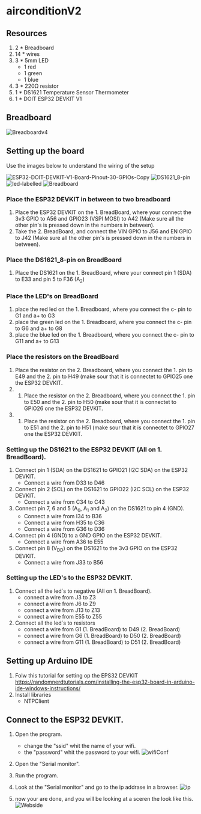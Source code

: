 # airconditionV2
 
## Resources

1. 2 * Breadboard 
2. 14 * wires
3. 3 * 5mm LED
   - 1 red 
   - 1 green
   - 1 blue
5. 3 * 220Ω resistor
6. 1 * DS1621 Temperature Sensor Thermometer
7. 1 * DOIT ESP32 DEVKIT V1

## Breadboard
<!--![airconditionV2](https://user-images.githubusercontent.com/40162593/133789003-07c5d6a3-4d97-4ab8-a157-d5a57662b16a.png)-->
<!--![Breadboardv2](https://user-images.githubusercontent.com/40162593/133884399-d902ef32-fdb9-48b6-b0b6-ae164d286895.png)-->
<!--![Breadboardv3](https://user-images.githubusercontent.com/40162593/133884882-ebc3fb25-db2f-4b40-9e93-8d55dbf0a8c2.png)-->
![Breadboardv4](https://user-images.githubusercontent.com/40162593/133886941-7c4b6f03-19c2-4000-af02-df526ff3942f.png)

## Setting up the board

Use the images below to understand the wiring of the setup



![ESP32-DOIT-DEVKIT-V1-Board-Pinout-30-GPIOs-Copy](https://user-images.githubusercontent.com/40162593/133789754-861cc8f0-d1d8-422c-8ef9-1a139d93898a.png)
![DS1621_8-pin](https://user-images.githubusercontent.com/40162593/133790604-0b006b64-3559-432f-9224-510e0dffe16e.png)
![led-labelled](https://user-images.githubusercontent.com/40162593/133800583-c5de258b-33f9-498c-84ea-cdc249346c64.png)
![Breadboard](https://user-images.githubusercontent.com/40162593/133803772-38a72373-75a0-46a4-942b-07bff7b0160a.png)

### Place the ESP32 DEVKIT in between to two breadboard

1. Place the ESP32 DEVKIT on the 1. BreadBoard, where your connect the 3v3 GPIO to A56 and GPIO23 (VSPI MOSI) to A42 (Make sure all the other pin's is pressed down in the numbers in between).
2. Take the 2. BreadBoard, and connect the VIN GPIO to J56 and EN GPIO to J42 (Make sure all the other pin's is pressed down in the numbers in between).

### Place the DS1621_8-pin on BreadBoard

1. Place the DS1621 on the 1. BreadBoard, where your connect pin 1 (SDA) to E33 and pin 5 to F36 (A<sub>2</sub>)

### Place the LED's on BreadBoard

1. place the red led on the 1. Breadboard, where you connect the c- pin to G1 and a+ to G3
2. place the green led on the 1. Breadboard, where you connect the c- pin to G6 and a+ to G8
3. place the blue led on the 1. Breadboard, where you connect the c- pin to G11 and a+ to G13

### Place the resistors on the BreadBoard
1. Place the resistor on the 2. Breadboard, where you connect the 1. pin to E49 and the 2. pin to H49 (make sour that it is connectet to GPIO25 one the ESP32 DEVKIT.
2. 1. Place the resistor on the 2. Breadboard, where you connect the 1. pin to E50 and the 2. pin to H50 (make sour that it is connectet to GPIO26 one the ESP32 DEVKIT.
3. 1. Place the resistor on the 2. Breadboard, where you connect the 1. pin to E51 and the 2. pin to H51 (make sour that it is connectet to GPIO27 one the ESP32 DEVKIT.

### Setting up the DS1621 to the ESP32 DEVKIT (All on 1. BreadBoard).

1. Connect pin 1 (SDA) on the DS1621 to GPIO21 (I2C SDA) on the ESP32 DEVKIT.
   - Connect a wire from D33 to D46
3. Connect pin 2 (SCL) on the DS1621 to GPIO22 (I2C SCL) on the ESP32 DEVKIT.
   - Connect a wire from C34 to C43
5. Connect pin 7, 6 and 5 (A<sub>0</sub>, A<sub>1</sub> and A<sub>2</sub>) on the DS1621 to pin 4 (GND).
   - Connect a wire from I34 to B36
   - Connect a wire from H35 to C36
   - Connect a wire from G36 to D36
7. Connect pin 4 (GND) to a GND GPIO on the ESP32 DEVKIT.
   - Connect a wire from A36 to E55 
8. Connect pin 8 (V<sub>DD</sub>) on the DS1621 to the 3v3 GPIO on the ESP32 DEVKIT.
   - Connect a wire from J33 to B56

### Setting up the LED's to the ESP32 DEVKIT.

1. Connect all the led´s to negative (All on 1. BreadBoard).
   - connect a wire from J3 to Z3
   - connect a wire from J6 to Z9
   - connect a wire from J13 to Z13 
   - connect a wire from E55 to Z55
2. Connect all the led´s to resistors
   - connect a wire from G1 (1. BreadBoard) to D49 (2. BreadBoard)
   - connect a wire from G6 (1. BreadBoard) to D50 (2. BreadBoard)
   - connect a wire from G11 (1. BreadBoard) to D51 (2. BreadBoard)

## Setting up Arduino IDE
1. Folw this tutorial for setting op the EPS32 DEVKIT https://randomnerdtutorials.com/installing-the-esp32-board-in-arduino-ide-windows-instructions/
2. Install libraries
   - NTPClient

## Connect to the ESP32 DEVKIT.
1. Open the program.
   - change the "ssid" whit the name of your wifi.
   -  the "password" whit the password to your wifi. 
   ![wifiConf](https://user-images.githubusercontent.com/40162593/133924649-a9d3c049-754d-466d-9421-7e13a9e42b8f.PNG)

3. Open the "Serial monitor".
4. Run the program.
5. Look at the "Serial monitor" and go to the ip addrase in a browser.
![ip](https://user-images.githubusercontent.com/40162593/133924877-ca66348f-892f-46a3-bde3-3810b59405fe.PNG)
6. now your are done, and you will be looking at a sceren the look like this.
![Webside](https://user-images.githubusercontent.com/40162593/133924949-2ae2d302-e735-4287-8878-1708a402530d.PNG)
  

